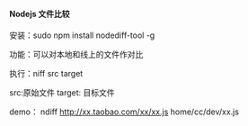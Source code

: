 #### Nodejs 文件比较


安装：sudo npm install nodediff-tool -g

功能：可以对本地和线上的文件作对比

执行：niff src target

src:原始文件 target: 目标文件

demo：
	ndiff http://xx.taobao.com/xx/xx.js home/cc/dev/xx.js
